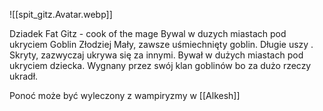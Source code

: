 ![[spit_gitz.Avatar.webp]]

Dziadek Fat Gitz - cook of the mage
Bywal w duzych miastach pod ukryciem
Goblin Złodziej
Mały, zawsze uśmiechnięty goblin.
Długie uszy .
Skryty, zazwyczaj ukrywa się za innymi.
Bywał w dużych miastach pod ukryciem dziecka. Wygnany przez swój klan goblinów bo za dużo rzeczy ukradł.

Ponoć może być wyleczony z wampiryzmy w [[Alkesh]]
